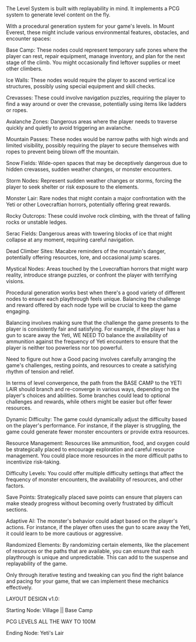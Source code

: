 The Level System is built with replayability in mind. It implements a PCG system to generate level content on the fly.

With a procedural generation system for your game's levels. In Mount Everest, these might include various environmental features, obstacles, and encounter spaces:

Base Camp: These nodes could represent temporary safe zones where the player can rest, repair equipment, manage inventory, and plan for the next stage of the climb. You might occasionally find leftover supplies or meet other climbers.

Ice Walls: These nodes would require the player to ascend vertical ice structures, possibly using special equipment and skill checks.

Crevasses: These could involve navigation puzzles, requiring the player to find a way around or over the crevasse, potentially using items like ladders or ropes.

Avalanche Zones: Dangerous areas where the player needs to traverse quickly and quietly to avoid triggering an avalanche.

Mountain Passes: These nodes would be narrow paths with high winds and limited visibility, possibly requiring the player to secure themselves with ropes to prevent being blown off the mountain.

Snow Fields: Wide-open spaces that may be deceptively dangerous due to hidden crevasses, sudden weather changes, or monster encounters.

Storm Nodes: Represent sudden weather changes or storms, forcing the player to seek shelter or risk exposure to the elements.

Monster Lair: Rare nodes that might contain a major confrontation with the Yeti or other Lovecraftian horrors, potentially offering great rewards.

Rocky Outcrops: These could involve rock climbing, with the threat of falling rocks or unstable ledges.

Serac Fields: Dangerous areas with towering blocks of ice that might collapse at any moment, requiring careful navigation.

Dead Climber Sites: Macabre reminders of the mountain's danger, potentially offering resources, lore, and occasional jump scares.

Mystical Nodes: Areas touched by the Lovecraftian horrors that might warp reality, introduce strange puzzles, or confront the player with terrifying visions.

Procedural generation works best when there's a good variety of different nodes to ensure each playthrough feels unique. Balancing the challenge and reward offered by each node type will be crucial to keep the game engaging.

Balancing involves making sure that the challenge the game presents to the player is consistently fair and satisfying. For example, if the player has a gun to scare away the Yeti, WE NEED TO balance the availability of ammunition against the frequency of Yeti encounters to ensure that the player is neither too powerless nor too powerful.

Need to figure out how a Good pacing involves carefully arranging the game's challenges, resting points, and resources to create a satisfying rhythm of tension and relief.

In terms of level convergence, the path from the BASE CAMP to the YETI LAIR should branch and re-converge in various ways, depending on the player's choices and abilities. Some branches could lead to optional challenges and rewards, while others might be easier but offer fewer resources.

Dynamic Difficulty: The game could dynamically adjust the difficulty based on the player's performance. For instance, if the player is struggling, the game could generate fewer monster encounters or provide extra resources.

Resource Management: Resources like ammunition, food, and oxygen could be strategically placed to encourage exploration and careful resource management. You could place more resources in the more difficult paths to incentivize risk-taking.

Difficulty Levels: You could offer multiple difficulty settings that affect the frequency of monster encounters, the availability of resources, and other factors.

Save Points: Strategically placed save points can ensure that players can make steady progress without becoming overly frustrated by difficult sections.

Adaptive AI: The monster's behavior could adapt based on the player's actions. For instance, if the player often uses the gun to scare away the Yeti, it could learn to be more cautious or aggressive.

Randomized Elements: By randomizing certain elements, like the placement of resources or the paths that are available, you can ensure that each playthrough is unique and unpredictable. This can add to the suspense and replayability of the game.

Only through iterative testing and tweaking can you find the right balance and pacing for your game,
that we can implement these mechanics effectively.


LAYOUT DESIGN v1.0:

Starting Node: Village || Base Camp

PCG LEVELS ALL THE WAY TO 100M

Ending Node: Yeti's Lair
